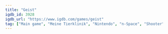 ```yaml
---
title: "Geist"
igdb_id: 3928
igdb_url: "https://www.igdb.com/games/geist"
tag: ["Main game", "Meine Tierklinik", "Nintendo", "n-Space", "Shooter", "Simulator", "Adventure", "Single player", "Split screen", "First person", "Action", "Science fiction", "Horror", "Educational"]
---
```

